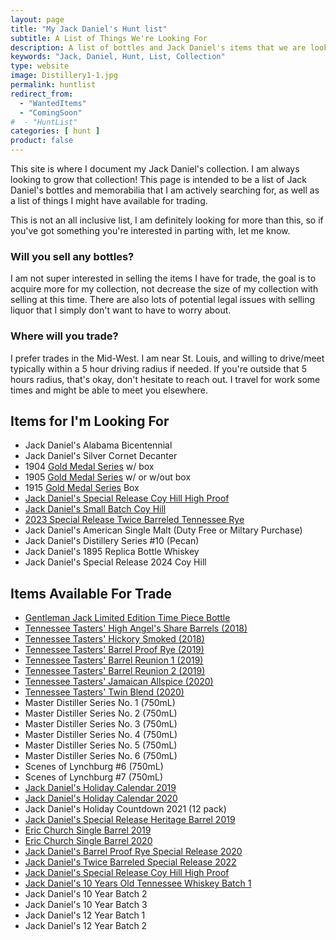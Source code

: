 ```yaml
---
layout: page
title: "My Jack Daniel's Hunt list"
subtitle: A List of Things We're Looking For
description: A list of bottles and Jack Daniel's items that we are looking for, along with items we have available for trade.
keywords: "Jack, Daniel, Hunt, List, Collection"
type: website
image: Distillery1-1.jpg
permalink: huntlist
redirect_from: 
  - "WantedItems"
  - "ComingSoon"
#  - "HuntList"
categories: [ hunt ]
product: false
---
```

This site is where I document my Jack Daniel's collection. I am always looking to grow that collection! This page is intended to be a list of Jack Daniel's bottles and memorabilia that I am actively searching for, as well as a list of things I might have available for trading.

This is not an all inclusive list, I am definitely looking for more than this, so if you've got something you're interested in parting with, let me know. 

### Will you sell any bottles?
I am not super interested in selling the items I have for trade, the goal is to acquire more for my collection, not decrease the size of my collection with selling at this time. There are also lots of potential legal issues with selling liquor that I simply don't want to have to worry about.

### Where will you trade?
I prefer trades in the Mid-West. I am near St. Louis, and willing to drive/meet typically within a 5 hour driving radius if needed. If you're outside that 5 hours radius, that's okay, don't hesitate to reach out. I travel for work some times and might be able to meet you elsewhere.

## Items for I'm Looking For
* Jack Daniel's Alabama Bicentennial
* Jack Daniel's Silver Cornet Decanter
* 1904 [Gold Medal Series](/series/gold-medal) w/ box
* 1905 [Gold Medal Series](/series/gold-medal) w/ or w/out box
* 1915 [Gold Medal Series](/series/gold-medal) Box
* [Jack Daniel's Special Release Coy Hill High Proof](/JackDanielsSpecialReleaseCoyHillHighProof)
* [Jack Daniel's Small Batch Coy Hill](/SmallBatchCoyHill2022)
* [2023 Special Release Twice Barreled Tennessee Rye](/TwiceBarreledRye)
* Jack Daniel's American Single Malt (Duty Free or Miltary Purchase)
* Jack Daniel's Distillery Series #10 (Pecan)
* Jack Daniel's 1895 Replica Bottle Whiskey
* Jack Daniel's Special Release 2024 Coy Hill

## Items Available For Trade
* [Gentleman Jack Limited Edition Time Piece Bottle](https://collectorofjack.com/GentlemanJackTimePiece)
* [Tennessee Tasters' High Angel's Share Barrels (2018)](https://collectorofjack.com/HighAngelsShare)
* [Tennessee Tasters' Hickory Smoked (2018)](https://collectorofjack.com/HickorySmoked)
* [Tennessee Tasters' Barrel Proof Rye (2019)](https://collectorofjack.com/TennesseeTastersBarrelProofRye)
* [Tennessee Tasters' Barrel Reunion 1 (2019)](https://collectorofjack.com/BarrelReunion1)
* [Tennessee Tasters' Barrel Reunion 2 (2019)](https://collectorofjack.com/BarrelReunion2)
* [Tennessee Tasters' Jamaican Allspice (2020)](https://collectorofjack.com/JamaicanAllSpice)
* [Tennessee Tasters' Twin Blend (2020)](https://collectorofjack.com/TwinBlend)
* Master Distiller Series No. 1 (750mL)
* Master Distiller Series No. 2 (750mL)
* Master Distiller Series No. 3 (750mL)
* Master Distiller Series No. 4 (750mL)
* Master Distiller Series No. 5 (750mL)
* Master Distiller Series No. 6 (750mL)
* Scenes of Lynchburg #6 (750mL)
* Scenes of Lynchburg #7 (750mL)
* [Jack Daniel's Holiday Calendar 2019](https://collectorofjack.com/2019AdventCalendar)
* [Jack Daniel's Holiday Calendar 2020](https://collectorofjack.com/2020HolidayCountdownCalendar)
* Jack Daniel's Holiday Countdown 2021 (12 pack)
* [Jack Daniel's Special Release Heritage Barrel 2019](https://collectorofjack.com/HeritageBarrel2019)
* [Eric Church Single Barrel 2019](https://collectorofjack.com/JackDanielsEricChurch)
* [Eric Church Single Barrel 2020](https://collectorofjack.com/EricChurchSingleBarrel2020)
* [Jack Daniel's Barrel Proof Rye Special Release 2020](https://collectorofjack.com/2020SpecialRelease)
* [Jack Daniel's Twice Barreled Special Release 2022](https://collectorofjack.com/TwiceBarreledMaltPrerelease)
* [Jack Daniel's Special Release Coy Hill High Proof](/JackDanielsSpecialReleaseCoyHillHighProof)
* [Jack Daniel's 10 Years Old Tennessee Whiskey Batch 1](/JackDaniels10Year)
* Jack Daniel's 10 Year Batch 2
* Jack Daniel's 10 Year Batch 3
* Jack Daniel's 12 Year Batch 1
* Jack Daniel's 12 Year Batch 2